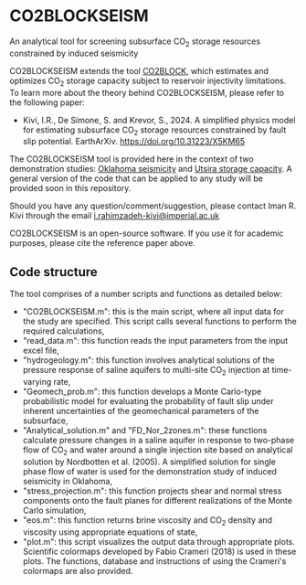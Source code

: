 # CO2BLOCKSEISM
An analytical tool for screening subsurface CO<sub>2</sub> storage resources constrained by induced seismicity

CO2BLOCKSEISM extends the tool [CO2BLOCK](https://github.com/co2block/CO2BLOCK), which estimates and optimizes CO<sub>2</sub> storage capacity subject to reservoir injectivity limitations. To learn more about the theory behind CO2BLOCKSEISM, please refer to the following paper:
- Kivi, I.R., De Simone, S. and Krevor, S., 2024. A simplified physics model for estimating subsurface CO<sub>2</sub> storage resources constrained ‎by fault slip potential. EarthArXiv. https://doi.org/10.31223/X5KM65

The CO2BLOCKSEISM tool is provided here in the context of two demonstration studies: [Oklahoma seismicity](https://github.com/imanrahimzadeh/CO2BLOCKSEISM/tree/main/Oklahoma%20seismicity) and [Utsira storage capacity](https://github.com/imanrahimzadeh/CO2BLOCKSEISM/tree/main/Utsira%20storage%20capacity). A general version of the code that can be applied to any study will be provided soon in this repository. 

Should you have any question/comment/suggestion, please contact Iman R. Kivi through the email i.rahimzadeh-kivi@imperial.ac.uk

CO2BLOCKSEISM is an open-source software. If you use it for academic purposes, please cite the reference paper above. 

 

## **Code structure**
The tool comprises of a number scripts and functions as detailed below:
- "CO2BLOCKSEISM.m": this is the main script, where all input data for the study are specified. This script calls several functions to perform the required calculations,
- "read_data.m": this function reads the input parameters from the input excel file,
- "hydrogeology.m": this function involves analytical solutions of the pressure response of saline aquifers to multi-site CO<sub>2</sub> injection at time-varying rate,
- "Geomech_prob.m": this function develops a Monte Carlo-type probabilistic model for evaluating the probability of fault slip under inherent uncertainties of the geomechanical parameters of the subsurface,
- "Analytical_solution.m" and "FD_Nor_2zones.m": these functions calculate pressure changes in a saline aquifer in response to two-phase flow of CO<sub>2</sub> and water around a single injection site based on analytical solution by Nordbotten et al. (2005). A simplified solution for single phase flow of water is used for the demonstration study of induced seismicity in Oklahoma,
- "stress_projection.m": this function projects shear and normal stress components onto the fault planes for different realizations of the Monte Carlo simulation,
- "eos.m": this function returns brine viscosity and CO<sub>2</sub> density and viscosity using appropriate equations of state,
- "plot.m": this script visualizes the output data through appropriate plots. Scientific colormaps developed by Fabio Crameri (2018) is used in these plots. The functions, database and instructions of using the Crameri's colormaps are also provided.     
